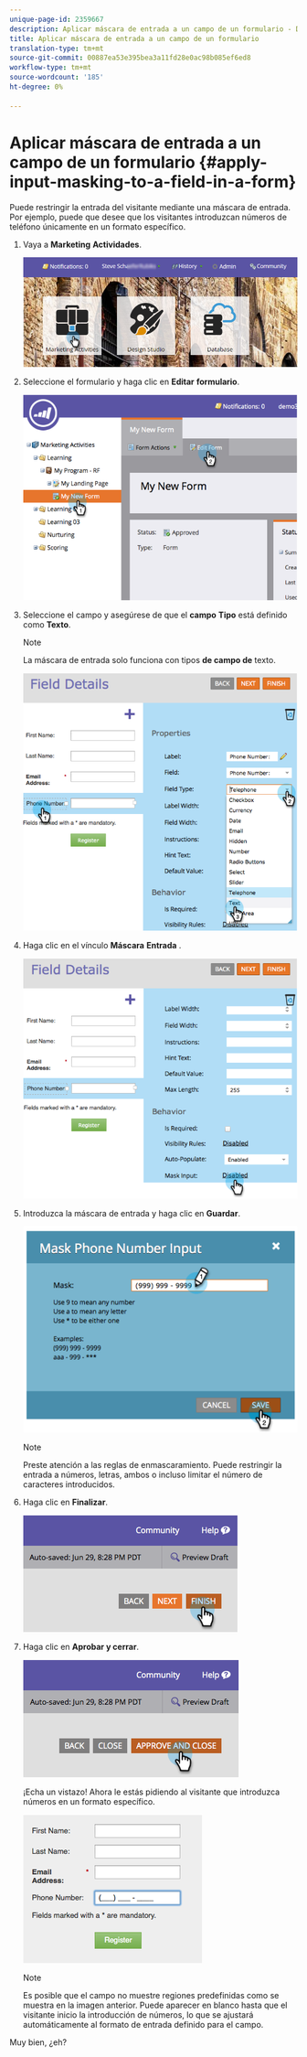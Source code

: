 ```yaml
---
unique-page-id: 2359667
description: Aplicar máscara de entrada a un campo de un formulario - Documentos de marketing - Documentación del producto
title: Aplicar máscara de entrada a un campo de un formulario
translation-type: tm+mt
source-git-commit: 00887ea53e395bea3a11fd28e0ac98b085ef6ed8
workflow-type: tm+mt
source-wordcount: '185'
ht-degree: 0%

---
```



# Aplicar máscara de entrada a un campo de un formulario {#apply-input-masking-to-a-field-in-a-form}

Puede restringir la entrada del visitante mediante una máscara de entrada. Por ejemplo, puede que desee que los visitantes introduzcan números de teléfono únicamente en un formato específico.

1. Vaya a **Marketing** **Actividades**.

   ![](assets/login-marketing-activities-4.png)

1. Seleccione el formulario y haga clic en **Editar** **formulario**.

   ![](assets/image2014-9-15-13-3a40-3a44.png)

1. Seleccione el campo y asegúrese de que el **campo** **Tipo** está definido como **Texto**.

   >[!NOTE]
   >
   >La máscara de entrada solo funciona con tipos **de campo de** texto.

   ![](assets/image2014-9-15-13-3a40-3a53.png)

1. Haga clic en el vínculo **Máscara** **Entrada** .

   ![](assets/image2014-9-15-13-3a41-3a3.png)

1. Introduzca la máscara de entrada y haga clic en **Guardar**.

   ![](assets/image2014-9-15-13-3a41-3a14.png)

   >[!NOTE]
   >
   >Preste atención a las reglas de enmascaramiento. Puede restringir la entrada a números, letras, ambos o incluso limitar el número de caracteres introducidos.

1. Haga clic en **Finalizar**.

   ![](assets/image2014-9-15-13-3a41-3a22.png)

1. Haga clic en **Aprobar y cerrar**.

   ![](assets/image2014-9-15-13-3a41-3a28.png)

   ¡Echa un vistazo! Ahora le estás pidiendo al visitante que introduzca números en un formato específico.

   ![](assets/image2014-9-15-13-3a41-3a39.png)

   >[!NOTE]
   >
   >Es posible que el campo no muestre regiones predefinidas como se muestra en la imagen anterior. Puede aparecer en blanco hasta que el visitante inicio la introducción de números, lo que se ajustará automáticamente al formato de entrada definido para el campo.

Muy bien, ¿eh?
